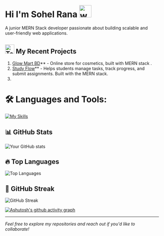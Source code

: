 # Hi I'm Sohel Rana   <img src="https://user-images.githubusercontent.com/72663882/171687151-bb31c996-c9d2-49c8-b593-734946893b23.gif" alt="waving hand gif" aria-hidden="true" width="40" />

 A junior MERN Stack developer passionate about building scalable and user-friendly web applications.



## <img src="https://raw.githubusercontent.com/Tarikul-Islam-Anik/Animated-Fluent-Emojis/master/Emojis/People/Technologist.png" alt="Technologist" width="30" height="30" /> My Recent Projects 

1. [Glow Mart BD](https://glow-mart-bd.web.app/)** - Online store for cosmetics, built with MERN 
   stack .
2. [Study Flow](https://stydy-flow.web.app/)** - Helps students manage tasks, track progress, 
   and submit assignments. Built with the MERN stack.
3. 


# 🛠 Languages and Tools:
[![My Skills](https://skillicons.dev/icons?i=html,css,tailwind,js,react,vite,ts,expressjs,nodejs,mongodb,firebase,git,github,vscode,&perline=13)](#)

## 📊 GitHub Stats
![Your GitHub stats](https://github-readme-stats.vercel.app/api?username=Sohelrana2815&show_icons=true&theme=radical)

## 🔥 Top Languages
![Top Languages](https://github-readme-stats.vercel.app/api/top-langs/?username=Sohelrana2815&layout=compact&theme=radical)

## 🚀 GitHub Streak
![GitHub Streak](https://streak-stats.demolab.com/?user=Sohelrana2815&theme=radical)

[![Ashutosh's github activity graph](https://github-readme-activity-graph.vercel.app/graph?username=Sohelrana2815)](https://github.com/Sohelrana2815/github-readme-activity-graph)



---
*Feel free to explore my repositories and reach out if you'd like to collaborate!*
